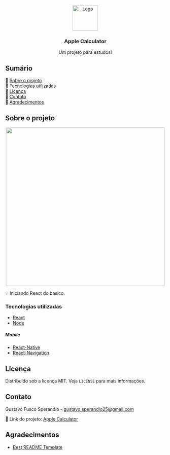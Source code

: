 <!-- PROJECT LOGO -->
<br />
<p align="center">
  <a href="https://github.com/gustavofusco/AppleCalculator">
    <img src="https://toppng.com/uploads/preview/calculator-icon-ios-7-11530957513dosfiydx37.png" alt="Logo" width="80" height="80">
  </a>

  <h3 align="center">Apple Calculator</h3>

  <p align="center">
    Um projeto para estudos!
    <br />
  </p>
</p>



<!-- TABLE OF CONTENTS -->
## Sumário

📌 [Sobre o projeto](#sobre-o-projeto)<br />
📌 [Tecnologias utilizadas](#tecnologias-utilizadas)<br />
📌 [Licença](#licença)<br />
📌 [Contato](#contato)<br />
📌 [Agradecimentos](#agradecimentos)<br />


<!-- ABOUT THE PROJECT -->
## Sobre o projeto
<p align="center">
  <img src="img/calculadora.gif" width="500px"/>
</p>


💡 Iniciando React do basico. 

### Tecnologias utilizadas
* [React](https://reactjs.org/)
* [Node](https://nodejs.org/en)
##### Mobile
* [React-Native](https://reactnative.dev/)
* [React-Navigation](https://reactnavigation.org/)

<!-- LICENSE -->
## Licença
Distribuído sob a licença MIT. Veja `LICENSE` para mais informações.

<!-- CONTACT -->
## Contato

Gustavo Fusco Sperandio - gustavo.sperandio25@gmail.com

🔗 Link do projeto: [Apple Calculator](https://github.com/gustavofusco/AppleCalculator)
<br />

<!-- ACKNOWLEDGEMENTS -->
## Agradecimentos
* [Best README Template](https://github.com/othneildrew/Best-README-Template)

<!-- MARKDOWN LINKS & IMAGES -->

[product-gif]: img/calculadora.gif
